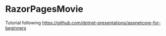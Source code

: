 # RazorPagesMovie
Tutorial following https://github.com/dotnet-presentations/aspnetcore-for-beginners
